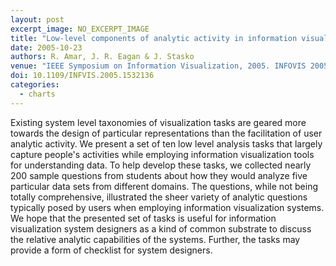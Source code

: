 ```yaml
---
layout: post
excerpt_image: NO_EXCERPT_IMAGE
title: "Low-level components of analytic activity in information visualization"
date: 2005-10-23
authors: R. Amar, J. R. Eagan & J. Stasko
venue: "IEEE Symposium on Information Visualization, 2005. INFOVIS 2005."
doi: 10.1109/INFVIS.2005.1532136
categories:
  - charts
---
```

Existing system level taxonomies of visualization tasks are geared more towards the design of particular representations than the facilitation of user analytic activity. We present a set of ten low level analysis tasks that largely capture people's activities while employing information visualization tools for understanding data. To help develop these tasks, we collected nearly 200 sample questions from students about how they would analyze five particular data sets from different domains. The questions, while not being totally comprehensive, illustrated the sheer variety of analytic questions typically posed by users when employing information visualization systems. We hope that the presented set of tasks is useful for information visualization system designers as a kind of common substrate to discuss the relative analytic capabilities of the systems. Further, the tasks may provide a form of checklist for system designers.
